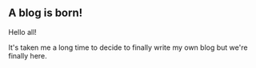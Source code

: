 ## A blog is born!

Hello all!

It's taken me a long time to decide to finally write my own blog but we're finally here.
